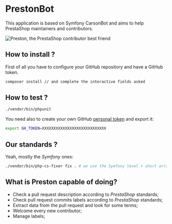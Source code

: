 # PrestonBot

This application is based on Symfony CarsonBot and aims to help PrestaShop maintainers and contributors.

![Preston, the PrestaShop contributor best friend](http://i.imgur.com/r26gJW4.png)

## How to install ?

First of all you have to configure your GitHub repository and have a GitHub token.

```bash
composer install // and complete the interactive fields asked
```

## How to test ?

```bash
./vendor/bin/phpunit
```

You need also to create your own GitHub [personal token](https://github.com/settings/tokens) and export it:

```bash
export GH_TOKEN=XXXXXXXXXXXXXXXXXXXXXXXXXXXX
```

## Our standards ?

Yeah, mostly the *Symfony* ones:

```bash
./vendor/bin/php-cs-fixer fix . # we use the Symfony level + short array notation filter
```

## What is Preston capable of doing?

* Check a pull request description according to *PrestaShop* standards;
* Check pull request commits labels according to *PrestaShop* standards;
* Extract data from the pull request and look for some terms;
* Welcome every new contributor;
* Manage labels;
